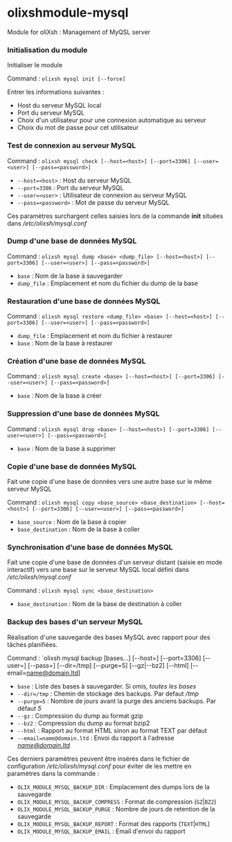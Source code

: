 # olixshmodule-mysql
Module for oliXsh : Management of MyQSL server



### Initialisation du module

Initialiser le module

Command : `olixsh mysql init [--force]`

Entrer les informations suivantes :
- Host du serveur MySQL local
- Port du serveur MySQL
- Choix d'un utilisateur pour une connexion automatique au serveur
- Choix du mot de passe pour cet utilisateur



### Test de connexion au serveur MySQL

Command : `olixsh mysql check [--host=<host>] [--port=3306] [--user=<user>] [--pass=<password>]`

- `--host=<host>` : Host du serveur MySQL
- `--port=3306` : Port du serveur MySQL
- `--user=<user>` : Utilisateur de connexion au serveur MySQL
- `--pass=<password>` : Mot de passe du serveur MySQL

Ces paramètres surchargent celles saisies lors de la commande **init** situées dans */etc/olixsh/mysql.conf*



### Dump d'une base de données MySQL

Command : `olixsh mysql dump <base> <dump_file> [--host=<host>] [--port=3306] [--user=<user>] [--pass=<password>]`

- `base` : Nom de la base à sauvegarder
- `dump_file` : Emplacement et nom du fichier du dump de la base



### Restauration d'une base de données MySQL

Command : `olixsh mysql restore <dump_file> <base> [--host=<host>] [--port=3306] [--user=<user>] [--pass=<password>]`

- `dump_file` : Emplacement et nom du fichier à restaurer
- `base` : Nom de la base à restaurer



### Création d'une base de données MySQL

Command : `olixsh mysql create <base> [--host=<host>] [--port=3306] [--user=<user>] [--pass=<password>]`

- `base` : Nom de la base à créer



### Suppression d'une base de données MySQL

Command : `olixsh mysql drop <base> [--host=<host>] [--port=3306] [--user=<user>] [--pass=<password>]`

- `base` : Nom de la base à supprimer


### Copie d'une base de données MySQL

Fait une copie d'une base de données vers une autre base sur le même serveur MySQL

Command : `olixsh mysql copy <base_source> <base_destination> [--host=<host>] [--port=3306] [--user=<user>] [--pass=<password>]`

- `base_source` : Nom de la base à copier
- `base_destination` : Nom de la base à coller



### Synchronisation d'une base de données MySQL

Fait une copie d'une base de données d'un serveur distant (saisie en mode interactif)
vers une base sur le serveur MySQL local défini dans */etc/olixsh/mysql.conf*

Command : `olixsh mysql sync <base_destination>`

- `base_destination` : Nom de la base de destination à coller



### Backup des bases d'un serveur MySQL

Réalisation d'une sauvegarde des bases MySQL avec rapport pour des tâches planifiées.

Command : `olixsh mysql backup [bases...] [--host=<host>] [--port=3306] [--user=<user>] [--pass=<password>] [--dir=/tmp] [--purge=5] [--gz|--bz2] [--html] [--email=<name@domain.ltd>]

- `base` : Liste des bases à sauvegarder. Si omis, *toutes les bases*
- `--dir=/tmp` : Chemin de stockage des backups. Par defaut */tmp*
- `--purge=5` : Nombre de jours avant la purge des anciens backups. Par défaut *5*
- `--gz` : Compression du dump au format gzip
- `--bz2` : Compression du dump au format bzip2
- `--html` : Rapport au format HTML sinon au format TEXT par défaut
- `--email=name@domain.ltd` : Envoi du rapport à l'adresse *name@domain.ltd*

Ces derniers paramètres peuvent être insérés dans le fichier de configuration */etc/olixsh/mysql.conf* pour éviter de les mettre en paramètres dans la commande :
- `OLIX_MODULE_MYSQL_BACKUP_DIR` : Emplacement des dumps lors de la sauvegarde
- `OLIX_MODULE_MYSQL_BACKUP_COMPRESS` : Format de compression (`GZ`|`BZ2`)
- `OLIX_MODULE_MYSQL_BACKUP_PURGE` : Nombre de jours de retention de la sauvegarde
- `OLIX_MODULE_MYSQL_BACKUP_REPORT` : Format des rapports (`TEXT`|`HTML`)
- `OLIX_MODULE_MYSQL_BACKUP_EMAIL` : Email d'envoi du rapport

